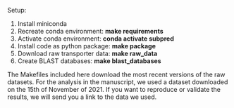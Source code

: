 Setup:

1. Install miniconda
2. Recreate conda environment: **make requirements**
3. Activate conda environment: **conda activate subpred**
4. Install code as python package: **make package**
5. Download raw transporter data: **make raw_data**
6. Create BLAST databases: **make blast_databases**


The Makefiles included here download the most recent versions of the raw datasets. 
For the analysis in the manuscript, we used a dataset downloaded on the 15th of November of 2021.
If you want to reproduce or validate the results, we will send you a link to the data we used. 
